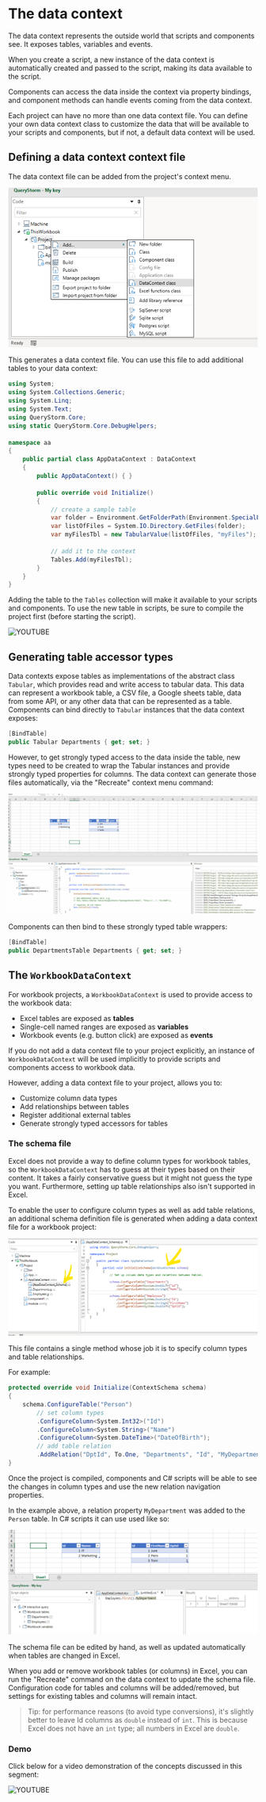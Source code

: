# The data context

The data context represents the outside world that scripts and components see. It exposes tables, variables and events.

When you create a script, a new instance of the data context is automatically created and passed to the script, making its data available to the script.

Components can access the data inside the context via property bindings, and component methods can handle events coming from the data context.

Each project can have no more than one data context file. You can define your own data context class to customize the data that will be available to your scripts and components, but if not, a default data context will be used.

## Defining a data context context file

The data context file can be added from the project's context menu.

![Add data context](../Images/add_datacontext_menu.png)

This generates a data context file. You can use this file to add additional tables to your data context:

```csharp
using System;
using System.Collections.Generic;
using System.Linq;
using System.Text;
using QueryStorm.Core;
using static QueryStorm.Core.DebugHelpers;

namespace aa
{
	public partial class AppDataContext : DataContext
	{
		public AppDataContext() { }
		
		public override void Initialize()
		{
			// create a sample table
			var folder = Environment.GetFolderPath(Environment.SpecialFolder.MyDocuments);
			var listOfFiles = System.IO.Directory.GetFiles(folder);
		    var myFilesTbl = new TabularValue(listOfFiles, "myFiles");

		    // add it to the context
		    Tables.Add(myFilesTbl);
		}
	}
}
```

Adding the table to the `Tables` collection will make it available to your scripts and components. To use the new table in scripts, be sure to compile the project first (before starting the script).

![YOUTUBE](kvYUtK8Ctgw)

## Generating table accessor types

Data contexts expose tables as implementations of the abstract class `Tabular`, which provides read and write access to tabular data. This data can represent a workbook table, a CSV file, a Google sheets table, data from some API, or any other data that can be represented as a table. Components can bind directly to `Tabular` instances that the data  context exposes:

```csharp
[BindTable]
public Tabular Departments { get; set; }
```

However, to get strongly typed access to the data inside the table, new types need to be created to wrap the Tabular instances and provide strongly typed properties for columns. The data context can generate those files automatically, via the "Recreate" context menu command:

![Generate accessors command](../Images/generate_accessors.gif)

Components can then bind to these strongly typed table wrappers:

```csharp
[BindTable]
public DepartmentsTable Departments { get; set; }
```

## The `WorkbookDataContext`

For workbook projects, a `WorkbookDataContext` is used to provide access to the workbook data:

- Excel tables are exposed as **tables**
- Single-cell named ranges are exposed as **variables**
- Workbook events (e.g. button click) are exposed as **events**

If you do not add a data context file to your project explicitly, an instance of `WorkbookDataContext` will be used implicitly to provide scripts and components access to workbook data.

However, adding a data context file to your project, allows you to:

- Customize column data types
- Add relationships between tables
- Register additional external tables
- Generate strongly typed accessors for tables

### The schema file

Excel does not provide a way to define column types for workbook tables, so the `WorkbookDataContext` has to guess at their types based on their content. It takes a fairly conservative guess but it might not guess the type you want. Furthermore, setting up table relationships also isn't supported in Excel.

To enable the user to configure column types as well as add table relations, an additional schema definition file is generated when adding a data context file for a workbook project:

![The schema file](../Images/workbook_schema_file.png?v)

This file contains a single method whose job it is to specify column types and table relationships.

For example:

``` csharp
protected override void Initialize(ContextSchema schema)
{
	schema.ConfigureTable("Person")
		// set column types
		.ConfigureColumn<System.Int32>("Id")
		.ConfigureColumn<System.String>("Name")
		.ConfigureColumn<System.DateTime>("DateOfBirth");
		// add table relation
		.AddRelation("DptId", To.One, "Departments", "Id", "MyDepartment");
}
```

Once the project is compiled, components and C# scripts will be able to see the changes in column types and use the new relation navigation properties. 

In the example above, a relation property `MyDepartment` was added to the `Person` table. In C# scripts it can use used like so:

![CSScript relationship navigation](../Images/relationship_navigation_example.png)

The schema file can be edited by hand, as well as updated automatically when tables are changed in Excel.

When you add or remove workbook tables (or columns) in Excel, you can run the "Recreate" command on the data context to update the schema file. Configuration code for tables and columns will be added/removed, but settings for existing tables and columns will remain intact.

> Tip: for performance reasons (to avoid type conversions), it's slightly better to leave Id columns as `double` instead of `int`. This is because Excel does not have an `int` type; all numbers in Excel are `double`.

### Demo

Click below for a video demonstration of the concepts discussed in this segment:

![YOUTUBE](q9tv1h5j3o4)
